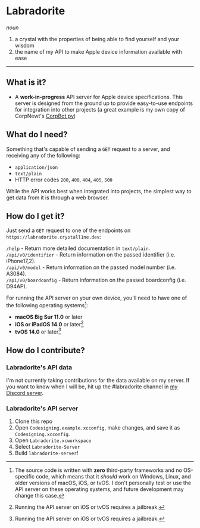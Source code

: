 # Labradorite
*noun*
1. a crystal with the properties of being able to find yourself and your wisdom
2. the name of my API<!--, framework, and app--> to make Apple device information available with ease
---
## What is it?
<!-- Labradorite has four components: -->
- A **work-in-progress** API server for Apple device specifications. This server is designed from the ground up
to provide easy-to-use endpoints for integration into other projects (a great example is my own copy of CorpNewt's
[CorpBot.py](https://github.com/CorpNewt/CorpBot.py))
<!--
- A **work-in-progress** Swift framework that uses this API - but not after attempting to derive device information
from the device itself, to stay as private as possible while providing the most information.
- Two **work-in-progress** Swift programs - a SwiftUI application, and command line tool - that use this framework to
provide device information at a glance, and allow you to browse information from any device supported by the API.
-->

## What do I need?
<!-- ### API -->
Something that's capable of sending a `GET` request to a server, and receiving any of the following:
- `application/json`
- `text/plain`
- HTTP error codes `200`, `400`, `404`, `405`, `500`

While the API works best when integrated into projects, the simplest way to get data from it is through a web browser.

<!-- 
### Swift framework, cli, and app[^1]
Any of the following operating systems:
- **iOS or iPadOS 14.0** or later
- **macOS Big Sur 11.0** or later
- **tvOS 14.0** or later
- **watchOS 7.0** or later
- **visionOS 1.0** or later
- **bridgeOS 7.0** or later[^2]

-->

## How do I get it?
<!-- ### API -->
Just send a `GET` request to one of the endpoints on `https://labradorite.crystall1ne.dev`:

`/help` - Return more detailed documentation in `text/plain`.  
`/api/v0/identifier` - Return information on the passed identifier (i.e. iPhone17,2).  
`/api/v0/model` - Return information on the passed model number (i.e. A3084).  
`/api/v0/boardconfig` - Return information on the passed boardconfig (i.e. D94AP).  

For running the API server on your own device, you'll need to have one of the following operating systems[^1]:
- **macOS Big Sur 11.0** or later
- **iOS or iPadOS 14.0** or later[^2]
- **tvOS 14.0** or later[^2]

<!--
### Framework
copied from old readme, this needs to be updated for the Makefile setup, TODO
I'll release the first build of Labradorite in the Releases tab when it's ready for prime time. Until then:
1. Clone this repo
2. Open `Labradorite.xcodeproj`[^3]
3. Change the codesigning team in `Signing & Capabilities`
4. Build for your desired OS!

### App, CLI
uh, fucking open it??? TODO
-->

## How do I contribute?
### Labradorite's API data
I'm not currently taking contributions for the data available on my server. If you want to
know when I will be, hit up the #labradorite channel in [my Discord server](https://discord.crystall1ne.dev).

### Labradorite's API server
1. Clone this repo
2. Open `Codesigning.example.xcconfig`, make changes, and save it as `Codesigning.xcconfig`.
3. Open `Labradorite.xcworkspace`
4. Select `Labradorite-Server`
5. Build `labradorite-server`!

<!--
### Labradorite's framework
copied from old readme, this needs to be updated for the Makefile setup, TODO
1. Clone this repo
2. Open `Labradorite.xcodeproj`[^3]
3. Change the codesigning team in `Signing & Capabilities`
4. Edit and build for your desired OS!

### Labradorite's app, cli
same shit different day, TODO
-->


<!--
[^1]: This list is what I hope to target all the way through. If development hurdles come up, some functionality may be restricted to newer releases that are not listed here.
[^2]: Due to hardware and software restrictions, bridgeOS will not receive the SwiftUI-based application, and the framework will not feature API fallback functionality found on other platforms. 
-->

[^1]: The source code is written with **zero** third-party frameworks and no OS-specific code, which means that it *should* work on Windows, Linux, and older versions of macOS, iOS, or tvOS. I don't personally test or use the API server on these operating systems, and future development may change this case.
[^2]: Running the API server on iOS or tvOS requires a jailbreak.
